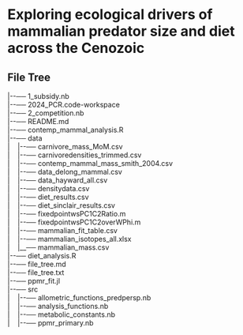 # Exploring ecological drivers of mammalian predator size and diet across the Cenozoic

## File Tree
|--── 1_subsidy.nb  
|--── 2024_PCR.code-workspace  
|--── 2_competition.nb  
|--── README.md  
|--── contemp_mammal_analysis.R  
|--── data  
|     |--── carnivore_mass_MoM.csv  
|     |--── carnivoredensities_trimmed.csv  
|     |--── contemp_mammal_mass_smith_2004.csv  
|     |--── data_delong_mammal.csv  
|     |--── data_hayward_all.csv  
|     |--── densitydata.csv  
|     |--── diet_results.csv  
|     |--── diet_sinclair_results.csv  
|     |--── fixedpointwsPC1C2Ratio.m  
|     |--── fixedpointwsPC1C2overWPhi.m  
|     |--── mammalian_fit_table.csv  
|     |--── mammalian_isotopes_all.xlsx  
|     |__── mammalian_mass.csv  
|--── diet_analysis.R  
|--── file_tree.md  
|--── file_tree.txt  
|--── ppmr_fit.jl  
|--── src  
|     |--── allometric_functions_predpersp.nb  
|     |--── analysis_functions.nb  
|     |--── metabolic_constants.nb  
|     |--── ppmr_primary.nb  